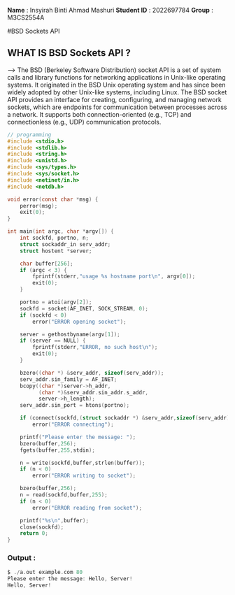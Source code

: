 **Name** : Insyirah Binti Ahmad Mashuri
**Student ID**   : 2022697784
**Group**        : M3CS2554A

#BSD Sockets API

## WHAT IS BSD Sockets API ?

--> The BSD (Berkeley Software Distribution) socket API is a set of system calls and library functions for networking applications in Unix-like operating systems. It originated in the BSD Unix operating system and has since been widely adopted by other Unix-like systems, including Linux. The BSD socket API provides an interface for creating, configuring, and managing network sockets, which are endpoints for communication between processes across a network. It supports both connection-oriented (e.g., TCP) and connectionless (e.g., UDP) communication protocols.

```C
// programming  
#include <stdio.h>
#include <stdlib.h>
#include <string.h>
#include <unistd.h>
#include <sys/types.h>
#include <sys/socket.h>
#include <netinet/in.h>
#include <netdb.h>

void error(const char *msg) {
    perror(msg);
    exit(0);
}

int main(int argc, char *argv[]) {
    int sockfd, portno, n;
    struct sockaddr_in serv_addr;
    struct hostent *server;

    char buffer[256];
    if (argc < 3) {
        fprintf(stderr,"usage %s hostname port\n", argv[0]);
        exit(0);
    }

    portno = atoi(argv[2]);
    sockfd = socket(AF_INET, SOCK_STREAM, 0);
    if (sockfd < 0)
        error("ERROR opening socket");

    server = gethostbyname(argv[1]);
    if (server == NULL) {
        fprintf(stderr,"ERROR, no such host\n");
        exit(0);
    }

    bzero((char *) &serv_addr, sizeof(serv_addr));
    serv_addr.sin_family = AF_INET;
    bcopy((char *)server->h_addr,
          (char *)&serv_addr.sin_addr.s_addr,
          server->h_length);
    serv_addr.sin_port = htons(portno);

    if (connect(sockfd,(struct sockaddr *) &serv_addr,sizeof(serv_addr)) < 0)
        error("ERROR connecting");

    printf("Please enter the message: ");
    bzero(buffer,256);
    fgets(buffer,255,stdin);

    n = write(sockfd,buffer,strlen(buffer));
    if (n < 0)
        error("ERROR writing to socket");

    bzero(buffer,256);
    n = read(sockfd,buffer,255);
    if (n < 0)
        error("ERROR reading from socket");

    printf("%s\n",buffer);
    close(sockfd);
    return 0;
}
```
### Output :

 ```C
$ ./a.out example.com 80
Please enter the message: Hello, Server!
Hello, Server!
```

